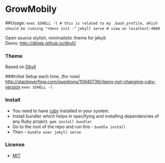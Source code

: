 GrowMobily
=====

##Usage:
`exec $SHELL -l # this is related to my .bash_profile, which should be running "rbenv init -"`
`jekyll serve # view on localhost:4000`






Open source stylish, minimalistic theme for jekyll.  
Demo: http://dbtek.github.io/dbyll/


### Theme
Based on [Dbyll](https://github.com/dbtek/dbyll)

###Initial Setup each time, (for now)
http://stackoverflow.com/questions/10940736/rbenv-not-changing-ruby-version
`exec $SHELL -l`

### Install
- You need to have [ruby](https://www.ruby-lang.org/en/documentation/installation/) installed in your system.
- Install bundler which helps in specifying and installing dependencies of any Ruby project. ```gem install bundler```
- Go to the root of the repo and run this - ```bundle install```
- Then - ```bundle exec jekyll serve```

### License
- [MIT](http://opensource.org/licenses/MIT)
